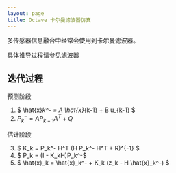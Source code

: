 ```yaml
---
layout: page
title: Octave 卡尔曼滤波器仿真
---
```


<!---
版本    日期    作者    描述
v1.0    2019.06.16  lous    文件创建
-->

多传感器信息融合中经常会使用到卡尔曼滤波器。

具体推导过程请参见[滤波器](../../controller/page/filter.md)

## 迭代过程

预测阶段

1. $ \hat{x}_k^- = A \hat{x}_{k-1} + B u_{k-1} $
2. $P_k^- = A P_{k-1} A^T + Q$

估计阶段

3. $ K_k = P_k^- H^T (H P_k^- H^T + R)^{-1} $
4. $ P_k = (I - K_kH)P_k^-$
5. $ \hat{x}_k = \hat{x}_k^- + K_k (z_k - H \hat{x}_k^-) $